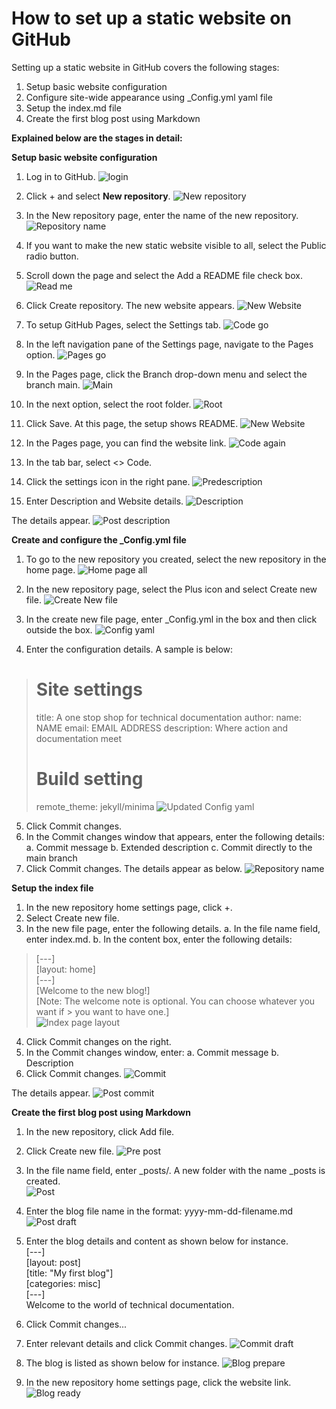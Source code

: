 # How to set up a static website on GitHub
Setting up a static website in GitHub covers the following stages:
1.	Setup basic website configuration	
2.	Configure site-wide appearance using _Config.yml yaml file
3.	Setup the index.md file
4.	Create the first blog post using Markdown


**Explained below are the stages in detail:** 

**Setup basic website configuration**

1.	Log in to GitHub. 
![login](../../assets/images/login.png)
 
5.	Click + and select **New repository**. 
![New repository](./assets/images/newrepository.png)

 
6.	In the New repository page, enter the name of the new repository. 
![Repository name](./assets/images/repositoryname.png)
 
7.	If you want to make the new static website visible to all, select the Public radio button. 
8.	Scroll down the page and select the Add a README file check box. 
![Read me](./assets/images/publicreadme.png)
 
9.	Click Create repository. The new website appears. 
![New Website](./assets/images/new_static_website.png)
 
10.	To setup GitHub Pages, select the Settings tab. 
![Code go](./assets/images/code.png)
 
11.	In the left navigation pane of the Settings page, navigate to the Pages option.
![Pages go](./assets/images/pages.png)
 
12.	 In the Pages page, click the Branch drop-down menu and select the branch main.
![Main](./assets/images/branchmain.png)
 
13.	 In the next option, select the root folder. 
![Root](./assets/images/root.png)
 
14.	Click Save. At this page, the setup shows README. 
![New Website](./assets/images/newwebsitecreated.png)
 
15.	In the Pages page, you can find the website link.
![Code again](./assets/images/codeagain.png)
 
16.	In the tab bar, select <> Code. 
17.	Click the settings icon in the right pane. 
![Predescription](./assets/images/predescription.png)
 
18.	Enter Description and Website details.
![Description](./assets/images/description.png)
 
The details appear. 
![Post description](./assets/images/postdescription.png)
 


**Create and configure the _Config.yml file**
1.	To go to the new repository you created, select the new repository in the home page. 
![Home page all](./assets/images/all_in_one_homepage.png)
 
2.	In the new repository page, select the Plus icon and select Create new file. 
![Create New file](./assets/images/new_web_homepage.png)
 
3.	In the create new file page, enter _Config.yml in the box and then click outside the box. 
![Config yaml](./assets/images/configyml.png)
 
4.	Enter the configuration details. A sample is below:
> # Site settings
>title: A one stop shop for technical documentation
>author:
 > name: NAME
 > email: EMAIL ADDRESS
>description: Where action and documentation meet
> # Build setting
> remote_theme: jekyll/minima
![Updated Config yaml](./assets/images/updateconfigyml.png)
 
5.	Click Commit changes. 
6.	In the Commit changes window that appears, enter the following details:
a.	Commit message
b.	Extended description
c.	Commit directly to the main branch
7.	Click Commit changes. The details appear as below. 
![Repository name](./assets/images/repositoryname.png)
 

**Setup the index file**
1.	In the new repository home settings page, click +. 
2.	Select Create new file.
3.	In the new file page, enter the following details.
a.	In the file name field, enter index.md.
b.	In the content box, enter the following details:
> [---]  
> [layout: home]  
> [---]  
> [Welcome to the new blog!]  
> [Note: The welcome note is optional. You can choose whatever you want if > you want to have one.]  
![Index page layout](./assets/images/index_pg_lyout.png)
 
4.	Click Commit changes on the right. 
5.	In the Commit changes window, enter:
a.	Commit message 
b.	Description 
6.	Click Commit changes.
![Commit](./assets/images/commit1.png)
 
The details appear. 
![Post commit](./assets/images/post_commit.png)
  

**Create the first blog post using Markdown**
1.	In the new repository, click Add file.
2.	Click Create new file.
![Pre post](./assets/images/pre_post.png)

3.	In the file name field, enter _posts/. A new folder with the name _posts is created.   
![Post](./assets/images/posts.png)
 
4.	Enter the blog file name in the format: yyyy-mm-dd-filename.md
![Post draft](./assets/images/posts_draft1.png)
 
5.	Enter the blog details and content as shown below for instance.   
[---]   
[layout: post]   
[title: "My first blog"]   
[categories: misc]   
[---]   
Welcome to the world of technical documentation.
6.	Click Commit changes...
7.	Enter relevant details and click Commit changes. 
![Commit draft](./assets/images/commit_blog1.png)
 
8.	The blog is listed as shown below for instance. 
![Blog prepare](./assets/images/blogprepare.png)
 
9.	In the new repository home settings page, click the website link. 
![Blog ready](./assets/images/blogready.png)
 

